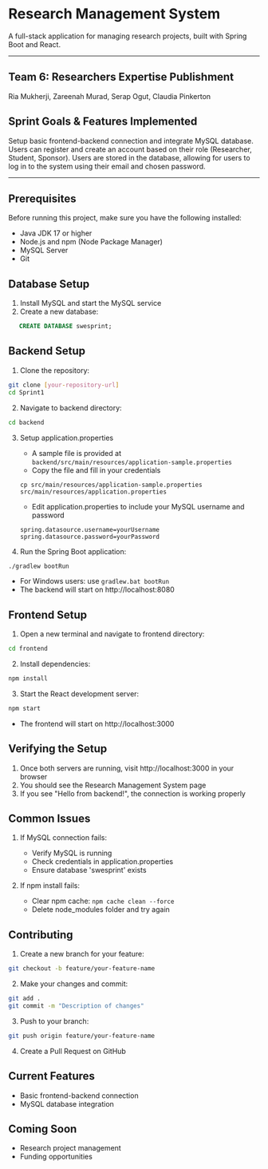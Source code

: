 # Research Management System
A full-stack application for managing research projects, built with Spring Boot and React.

***

## Team 6: Researchers Expertise Publishment
Ria Mukherji, Zareenah Murad, Serap Ogut, Claudia Pinkerton

## Sprint Goals & Features Implemented
Setup basic frontend-backend connection and integrate MySQL database.
Users can register and create an account based on their role (Researcher, Student, Sponsor). Users are stored in the database, allowing for users to log in to the system using their email and chosen password. 

***

## Prerequisites

Before running this project, make sure you have the following installed:
- Java JDK 17 or higher
- Node.js and npm (Node Package Manager)
- MySQL Server
- Git

## Database Setup

1. Install MySQL and start the MySQL service
2. Create a new database:
```sql
   CREATE DATABASE swesprint;
```

## Backend Setup

1. Clone the repository:
```bash
git clone [your-repository-url]
cd Sprint1
```

2. Navigate to backend directory:
```bash
cd backend
```

3. Setup application.properties
   - A sample file is provided at `backend/src/main/resources/application-sample.properties`
   - Copy the file and fill in your credentials
   ```
   cp src/main/resources/application-sample.properties src/main/resources/application.properties
   ```
   - Edit application.properties to include your MySQL username and password
   ```
   spring.datasource.username=yourUsername
   spring.datasource.password=yourPassword
   ```

4. Run the Spring Boot application:
```bash
./gradlew bootRun
```
- For Windows users: use `gradlew.bat bootRun`
- The backend will start on http://localhost:8080

## Frontend Setup

1. Open a new terminal and navigate to frontend directory:
```bash
cd frontend
```

2. Install dependencies:
```bash
npm install
```

3. Start the React development server:
```bash
npm start
```
- The frontend will start on http://localhost:3000

## Verifying the Setup

1. Once both servers are running, visit http://localhost:3000 in your browser
2. You should see the Research Management System page
3. If you see "Hello from backend!", the connection is working properly

## Common Issues

1. If MySQL connection fails:
   - Verify MySQL is running
   - Check credentials in application.properties
   - Ensure database 'swesprint' exists

2. If npm install fails:
   - Clear npm cache: `npm cache clean --force`
   - Delete node_modules folder and try again

## Contributing

1. Create a new branch for your feature:
```bash
git checkout -b feature/your-feature-name
```

2. Make your changes and commit:
```bash
git add .
git commit -m "Description of changes"
```

3. Push to your branch:
```bash
git push origin feature/your-feature-name
```

4. Create a Pull Request on GitHub

## Current Features
- Basic frontend-backend connection
- MySQL database integration

## Coming Soon
- Research project management
- Funding opportunities
